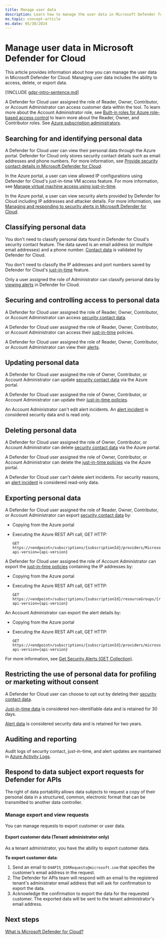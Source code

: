 ```yaml
---
title: Manage user data
description: Learn how to manage the user data in Microsoft Defender for Cloud. Managing user data includes the ability to access, delete, or export data.
ms.topic: concept-article
ms.date: 05/30/2024
---
```


# Manage user data in Microsoft Defender for Cloud

This article provides information about how you can manage the user data in Microsoft Defender for Cloud. Managing user data includes the ability to access, delete, or export data.

[!INCLUDE [gdpr-intro-sentence.md](../../includes/gdpr-intro-sentence.md)]

A Defender for Cloud user assigned the role of Reader, Owner, Contributor, or Account Administrator can access customer data within the tool. To learn more about the Account Administrator role, see [Built-in roles for Azure role-based access control](../role-based-access-control/built-in-roles.md) to learn more about the Reader, Owner, and Contributor roles. See [Azure subscription administrators](../cost-management-billing/manage/add-change-subscription-administrator.md).

## Searching for and identifying personal data

A Defender for Cloud user can view their personal data through the Azure portal. Defender for Cloud only stores security contact details such as email addresses and phone numbers. For more information, see [Provide security contact details in Microsoft Defender for Cloud](configure-email-notifications.md).

In the Azure portal, a user can view allowed IP configurations using Defender for Cloud's just-in-time VM access feature. For more information, see [Manage virtual machine access using just-in-time](just-in-time-access-usage.yml).

In the Azure portal, a user can view security alerts provided by Defender for Cloud including IP addresses and attacker details. For more information, see [Managing and responding to security alerts in Microsoft Defender for Cloud](managing-and-responding-alerts.yml).

## Classifying personal data

You don't need to classify personal data found in Defender for Cloud's security contact feature. The data saved is an email address (or multiple email addresses) and a phone number. [Contact data](configure-email-notifications.md) is validated by Defender for Cloud.

You don't need to classify the IP addresses and port numbers saved by Defender for Cloud's [just-in-time](just-in-time-access-usage.yml) feature.

Only a user assigned the role of Administrator can classify personal data by [viewing alerts](managing-and-responding-alerts.yml) in Defender for Cloud.

## Securing and controlling access to personal data

A Defender for Cloud user assigned the role of Reader, Owner, Contributor, or Account Administrator can access [security contact data](configure-email-notifications.md).

A Defender for Cloud user assigned the role of Reader, Owner, Contributor, or Account Administrator can access their [just-in-time](just-in-time-access-usage.yml) policies.

A Defender for Cloud user assigned the role of Reader, Owner, Contributor, or Account Administrator can view their [alerts](managing-and-responding-alerts.yml).

## Updating personal data

A Defender for Cloud user assigned the role of Owner, Contributor, or Account Administrator can update [security contact data](configure-email-notifications.md) via the Azure portal.

A Defender for Cloud user assigned the role of Owner, Contributor, or Account Administrator can update their [just-in-time policies](just-in-time-access-usage.yml).

An Account Administrator can't edit alert incidents. An [alert incident](managing-and-responding-alerts.yml) is considered security data and is read only.

## Deleting personal data

A Defender for Cloud user assigned the role of Owner, Contributor, or Account Administrator can delete [security contact data](configure-email-notifications.md) via the Azure portal.

A Defender for Cloud user assigned the role of Owner, Contributor, or Account Administrator can delete the [just-in-time policies](just-in-time-access-usage.yml) via the Azure portal.

A Defender for Cloud user can't delete alert incidents. For security reasons, an [alert incident](managing-and-responding-alerts.yml) is considered read-only data.

## Exporting personal data

A Defender for Cloud user assigned the role of Reader, Owner, Contributor, or Account Administrator can export [security contact data](configure-email-notifications.md) by:

- Copying from the Azure portal
- Executing the Azure REST API call, GET HTTP:

  ```HTTP
  GET https://<endpoint>/subscriptions/{subscriptionId}/providers/Microsoft.Security/securityContacts?api-version={api-version}
  ```

A Defender for Cloud user assigned the role of Account Administrator can export the [just-in-time policies](just-in-time-access-usage.yml) containing the IP addresses by:

- Copying from the Azure portal
- Executing the Azure REST API call, GET HTTP:

  ```HTTP
  GET https://<endpoint>/subscriptions/{subscriptionId}/resourceGroups/{resourceGroup}/providers/Microsoft.Security/locations/{location}/jitNetworkAccessPolicies/default?api-version={api-version}
  ```

An Account Administrator can export the alert details by:

- Copying from the Azure portal
- Executing the Azure REST API call, GET HTTP:

  ```HTTP
  GET https://<endpoint>/subscriptions/{subscriptionId}/providers/microsoft.Security/alerts?api-version={api-version}
  ```

For more information, see [Get Security Alerts (GET Collection)](/previous-versions/azure/reference/mt704050(v=azure.100)).

## Restricting the use of personal data for profiling or marketing without consent

A Defender for Cloud user can choose to opt out by deleting their [security contact data](configure-email-notifications.md).

[Just-in-time data](just-in-time-access-usage.yml) is considered non-identifiable data and is retained for 30 days.

[Alert data](managing-and-responding-alerts.yml) is considered security data and is retained for two years.

## Auditing and reporting

Audit logs of security contact, just-in-time, and alert updates are maintained in [Azure Activity Logs](../azure-monitor/essentials/platform-logs-overview.md).

## Respond to data subject export requests for Defender for APIs

The right of data portability allows data subjects to request a copy of their personal data in a structured, common, electronic format that can be transmitted to another data controller.

### Manage export and view requests

You can manage requests to export customer or user data.

#### Export customer data (Tenant administrator only)

As a tenant administrator, you have the ability to export customer data.

**To export customer data**:

1. Send an email to `D4APIS_DSRRequests@microsoft.com` that specifies the customer’s email address in the request.
1. The Defender for APIs team will respond with an email to the registered tenant's administrator email address that will ask for confirmation to export the data.
1. Acknowledge the confirmation to export the data for the requested customer. The exported data will be sent to the tenant administrator's email address.

## Next steps

[What is Microsoft Defender for Cloud?](defender-for-cloud-introduction.md)
